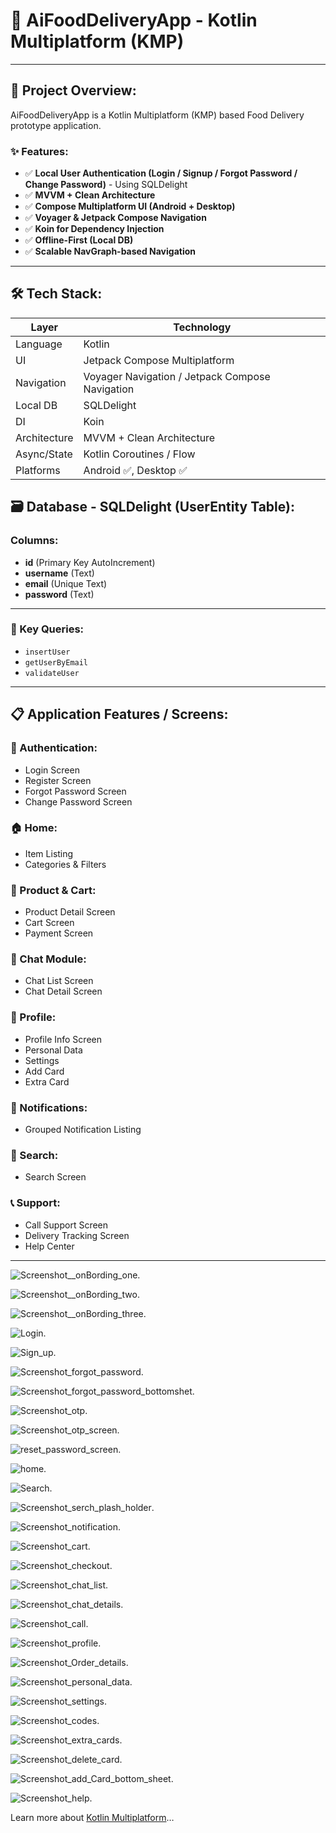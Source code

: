 
# 🍔 AiFoodDeliveryApp - Kotlin Multiplatform (KMP)

---

## 📱 Project Overview:

AiFoodDeliveryApp is a Kotlin Multiplatform (KMP) based Food Delivery prototype application.

### ✨ Features:

- ✅ **Local User Authentication (Login / Signup / Forgot Password / Change Password)** - Using SQLDelight
- ✅ **MVVM + Clean Architecture**
- ✅ **Compose Multiplatform UI (Android + Desktop)**
- ✅ **Voyager & Jetpack Compose Navigation**
- ✅ **Koin for Dependency Injection**
- ✅ **Offline-First (Local DB)**
- ✅ **Scalable NavGraph-based Navigation**

---

## 🛠️ Tech Stack:

| Layer | Technology |
|------|-----------|
| Language | Kotlin |
| UI | Jetpack Compose Multiplatform |
| Navigation | Voyager Navigation / Jetpack Compose Navigation |
| Local DB | SQLDelight |
| DI | Koin |
| Architecture | MVVM + Clean Architecture |
| Async/State | Kotlin Coroutines / Flow |
| Platforms | Android ✅, Desktop ✅ |



## 🗃️ Database - SQLDelight (UserEntity Table):

### Columns:

- **id** (Primary Key AutoIncrement)
- **username** (Text)
- **email** (Unique Text)
- **password** (Text)

---

### 🔑 Key Queries:

- `insertUser`
- `getUserByEmail`
- `validateUser`

---

## 📋 Application Features / Screens:

### 🔐 Authentication:

- Login Screen
- Register Screen
- Forgot Password Screen
- Change Password Screen

### 🏠 Home:

- Item Listing
- Categories & Filters

### 🛒 Product & Cart:

- Product Detail Screen
- Cart Screen
- Payment Screen

### 💬 Chat Module:

- Chat List Screen
- Chat Detail Screen

### 👤 Profile:

- Profile Info Screen
- Personal Data
- Settings
- Add Card
- Extra Card

### 🔔 Notifications:

- Grouped Notification Listing

### 🔎 Search:

- Search Screen

### 📞 Support:

- Call Support Screen
- Delivery Tracking Screen
- Help Center

---






![Screenshot__onBording_one](https://github.com/rahul0007/AiFoodDeliveryApp/blob/babfd570ab84ec08fd22ca42644616fafb7338b0/Screenshot__onBording_one.png).

![Screenshot__onBording_two](https://github.com/rahul0007/AiFoodDeliveryApp/blob/babfd570ab84ec08fd22ca42644616fafb7338b0/Screenshot__onBording_two.png).

![Screenshot__onBording_three](https://github.com/rahul0007/AiFoodDeliveryApp/blob/babfd570ab84ec08fd22ca42644616fafb7338b0/Screenshot__onBording_three.png).

 ![Login](https://github.com/rahul0007/AiFoodDeliveryApp/blob/5e0f64c6cbacfdd0a810ed7a41b863894dbd6553/Screenshot_Login.png).

 ![Sign_up](https://github.com/rahul0007/AiFoodDeliveryApp/blob/e35da298304199a97bc7a5160f19e33cc639823e/Screenshot_sign_up.png).

 ![Screenshot_forgot_password](https://github.com/rahul0007/AiFoodDeliveryApp/blob/babfd570ab84ec08fd22ca42644616fafb7338b0/Screenshot_forgot_password.png).

 ![Screenshot_forgot_password_bottomshet](https://github.com/rahul0007/AiFoodDeliveryApp/blob/babfd570ab84ec08fd22ca42644616fafb7338b0/Screenshot_forgot_password_bottomshet.png).

 ![Screenshot_otp](https://github.com/rahul0007/AiFoodDeliveryApp/blob/babfd570ab84ec08fd22ca42644616fafb7338b0/Screenshot_otp.png).

 ![Screenshot_otp_screen](https://github.com/rahul0007/AiFoodDeliveryApp/blob/babfd570ab84ec08fd22ca42644616fafb7338b0/Screenshot_otp_screen.png).

 ![reset_password_screen](https://github.com/rahul0007/AiFoodDeliveryApp/blob/babfd570ab84ec08fd22ca42644616fafb7338b0/reset_password_screen.png).
 
![home](https://github.com/rahul0007/AiFoodDeliveryApp/blob/babfd570ab84ec08fd22ca42644616fafb7338b0/Screenshot_food_home.png).

![Search](https://github.com/rahul0007/AiFoodDeliveryApp/blob/babfd570ab84ec08fd22ca42644616fafb7338b0/Screenshot_search.png).

![Screenshot_serch_plash_holder](https://github.com/rahul0007/AiFoodDeliveryApp/blob/babfd570ab84ec08fd22ca42644616fafb7338b0/Screenshot_serch_plash_holder.png).

![Screenshot_notification](https://github.com/rahul0007/AiFoodDeliveryApp/blob/babfd570ab84ec08fd22ca42644616fafb7338b0/Screenshot_notification.png).

![Screenshot_cart](https://github.com/rahul0007/AiFoodDeliveryApp/blob/babfd570ab84ec08fd22ca42644616fafb7338b0/Screenshot_cart.png).

![Screenshot_checkout](https://github.com/rahul0007/AiFoodDeliveryApp/blob/babfd570ab84ec08fd22ca42644616fafb7338b0/Screenshot_checkout.png).

![Screenshot_chat_list](https://github.com/rahul0007/AiFoodDeliveryApp/blob/babfd570ab84ec08fd22ca42644616fafb7338b0/Screenshot_chat_list.png).

![Screenshot_chat_details](https://github.com/rahul0007/AiFoodDeliveryApp/blob/babfd570ab84ec08fd22ca42644616fafb7338b0/Screenshot_chat_details.png).

![Screenshot_call](https://github.com/rahul0007/AiFoodDeliveryApp/blob/babfd570ab84ec08fd22ca42644616fafb7338b0/Screenshot_call.png).

![Screenshot_profile](https://github.com/rahul0007/AiFoodDeliveryApp/blob/babfd570ab84ec08fd22ca42644616fafb7338b0/Screenshot_profile.png).

![Screenshot_Order_details](https://github.com/rahul0007/AiFoodDeliveryApp/blob/babfd570ab84ec08fd22ca42644616fafb7338b0/Screenshot_Order_details.png).

![Screenshot_personal_data](https://github.com/rahul0007/AiFoodDeliveryApp/blob/babfd570ab84ec08fd22ca42644616fafb7338b0/Screenshot_personal_data.png).

![Screenshot_settings](https://github.com/rahul0007/AiFoodDeliveryApp/blob/babfd570ab84ec08fd22ca42644616fafb7338b0/Screenshot_settings.png).

![Screenshot_codes](https://github.com/rahul0007/AiFoodDeliveryApp/blob/babfd570ab84ec08fd22ca42644616fafb7338b0/Screenshot_codes.png).
  
![Screenshot_extra_cards](https://github.com/rahul0007/AiFoodDeliveryApp/blob/babfd570ab84ec08fd22ca42644616fafb7338b0/Screenshot_extra_cards.png).

![Screenshot_delete_card](https://github.com/rahul0007/AiFoodDeliveryApp/blob/babfd570ab84ec08fd22ca42644616fafb7338b0/Screenshot_delete_card.png).

![Screenshot_add_Card_bottom_sheet](https://github.com/rahul0007/AiFoodDeliveryApp/blob/babfd570ab84ec08fd22ca42644616fafb7338b0/Screenshot_add_Card_bottom_sheet.png).


![Screenshot_help](https://github.com/rahul0007/AiFoodDeliveryApp/blob/babfd570ab84ec08fd22ca42644616fafb7338b0/Screenshot_help.png).



Learn more about [Kotlin Multiplatform](https://www.jetbrains.com/help/kotlin-multiplatform-dev/get-started.html)…
